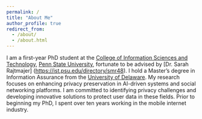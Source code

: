 ```yaml
---
permalink: /
title: "About Me"
author_profile: true
redirect_from: 
  - /about/
  - /about.html
---
```


I am a first-year PhD student at the [College of Information Sciences and Technology](https://ist.psu.edu/), [Penn State University](https://www.psu.edu/), fortunate to be advised by [Dr. Sarah Rajtmajer] (https://ist.psu.edu/directory/smr48). I hold a Master’s degree in Information Assurance from the [University of Delaware](https://www.udel.edu/). My research focuses on enhancing privacy preservation in AI-driven systems and social networking platforms. I am committed to identifying privacy challenges and developing innovative solutions to protect user data in these fields. Prior to beginning my PhD, I spent over ten years working in the mobile internet industry.
